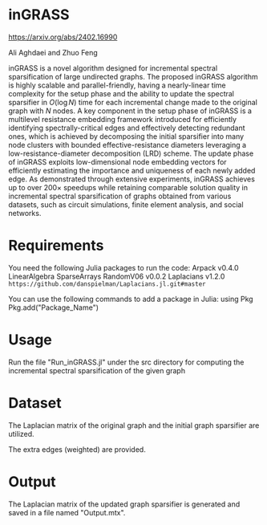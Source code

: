 # inGRASS

https://arxiv.org/abs/2402.16990

Ali Aghdaei and Zhuo Feng

inGRASS is a novel algorithm designed for incremental spectral sparsification of large undirected graphs. 
The proposed inGRASS algorithm is highly scalable and parallel-friendly, having a nearly-linear time complexity for the setup phase and the ability to update the spectral sparsifier
in $O(\log N)$ time for each incremental change made to the original graph with $N$ nodes. A key component in the setup phase of inGRASS  is a multilevel resistance
embedding framework introduced for efficiently identifying spectrally-critical edges and effectively detecting redundant ones, which is achieved by decomposing the
initial sparsifier into many node clusters with bounded effective-resistance diameters leveraging a low-resistance-diameter decomposition (LRD) scheme.
The update phase of inGRASS exploits low-dimensional node embedding vectors for efficiently estimating the importance and uniqueness of each newly added edge.
As demonstrated through extensive experiments, inGRASS achieves up to over $200 \times$ speedups while retaining comparable solution quality in incremental
spectral sparsification of graphs obtained from various datasets, such as circuit simulations, finite element analysis, and social networks.

# Requirements
You need the following Julia packages to run the code:
Arpack v0.4.0
LinearAlgebra
SparseArrays
RandomV06 v0.0.2
Laplacians v1.2.0 `https://github.com/danspielman/Laplacians.jl.git#master`

You can use the following commands to add a package in Julia:
using Pkg
Pkg.add("Package_Name")

# Usage
Run the file "Run_inGRASS.jl" under the src directory for computing the incremental spectral sparsification of the given graph

# Dataset
The Laplacian matrix of the original graph and the initial graph sparsifier are utilized.

The extra edges (weighted) are provided.

# Output
The Laplacian matrix of the updated graph sparsifier is generated and saved in a file named "Output.mtx".
